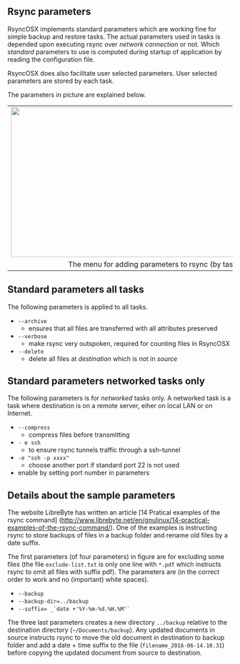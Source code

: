 ## Rsync parameters
 
RsyncOSX implements standard parameters which are working fine for simple backup and restore tasks. The actual parameters used in tasks is depended upon executing rsync over _network connection_ or not. Which _standard_ parameters to use is computed during startup of application by reading the configuration file.

RsyncOSX does also facilitate user selected parameters. User selected parameters are stored by each task.

The parameters in picture are explained below.

<table align="center" cellpadding="0" cellspacing="0" class="tr-caption-container" style="margin-left: auto; margin-right: auto; text-align: center;"><tbody>
<tr><td style="text-align: center;"><a href="https://3.bp.blogspot.com/-srgKvwoP9I8/WBwsnVzdkKI/AAAAAAAAL78/mM567JKI5QoM6HJVGFxhJGatJ1EzMw2jQCLcB/s1600/Screen%2BShot%2B2016-11-04%2Bat%2B07.35.43.png" imageanchor="1" style="margin-left: auto; margin-right: auto;"><img border="0" height="336" src="https://3.bp.blogspot.com/-srgKvwoP9I8/WBwsnVzdkKI/AAAAAAAAL78/mM567JKI5QoM6HJVGFxhJGatJ1EzMw2jQCLcB/s640/Screen%2BShot%2B2016-11-04%2Bat%2B07.35.43.png" width="640" /></a></td></tr>
<tr><td class="tr-caption" style="text-align: center;">The menu for adding parameters to rsync (by task)</td></tr>
</tbody></table>

## Standard parameters all tasks

The following parameters is applied to all tasks.

- `--archive`
	- ensures that all files are transferred with all attributes preserved
- `--verbose`
	- make rsync very outspoken, required for counting files in RsyncOSX
- `--delete`
	- delete all files at _destination_ which is not in _source_

## Standard parameters networked tasks only

The following parameters is for _networked_ tasks only. A networked task is a task where destination is on a remote server, eiher on local LAN or on Internet.

- `--compress`
	- compress files before transmitting
- `- e ssh`
	- to ensure rsync tunnels traffic through a ssh-tunnel
- `-e "ssh -p xxxx"`
	- choose another port if standard port 22 is not used
- enable by setting port number in parameters

## Details about the sample parameters

The website LibreByte has written an article [14 Pratical examples of the rsync command] (http://www.librebyte.net/en/gnulinux/14-practical-examples-of-the-rsync-command/). One of the examples is instructing rsync to store backups of files in a backup folder and rename old files by a date suffix.

The first parameters (of four parameters) in figure are for excluding some files (the file `exclude-list.txt` is only one line with `*.pdf` which instructs rsync to omit all files with suffix pdf).
The parameters are (in the correct order to work and no (important) white spaces). 

- `--backup`
- `--backup-dir=../backup`
- <code>--suffix= _\`date +'%Y-%m-%d.%H.%M'`</code>

The three last parameters creates a new directory `../backup` relative to the destination directory (`~/Documents/backup`). Any updated documents in source instructs rsync to move the old document in destination to backup folder and add a date + time suffix to the file (`filename_2016-06-14.10.31`) before copying the updated document from source to destination.

